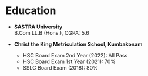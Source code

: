 # Education

- **SASTRA University**  
  B.Com LL.B (Hons.), CGPA: 5.6

- **Christ the King Metriculation School, Kumbakonam**
    - HSC Board Exam 2nd Year (2022): All Pass
    - HSC Board Exam 1st Year (2021): 70%
    - SSLC Board Exam (2018): 80%
